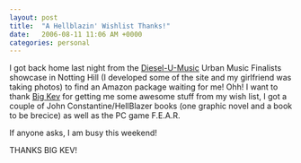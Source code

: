 ```yaml
---
layout: post
title:  "A Hellblazin' Wishlist Thanks!"
date:   2006-08-11 11:06 AM +0000
categories: personal
---
```

I got back home last night from the <a href="http://www.diesel-u-music.com/">Diesel-U-Music</a> Urban Music Finalists showcase in Notting Hill (I developed some of the site and my girlfriend was taking photos) to find an Amazon package waiting for me! Ohh! I want to thank <a href="http://inner-rhythm.co.uk/blog/">Big Kev</a> for getting  me some awesome stuff from my wish list, I got a couple of John Constantine/HellBlazer books (one graphic novel and a book to be brecice) as well as the PC game F.E.A.R.

If anyone asks, I am busy this weekend! 

THANKS BIG KEV!